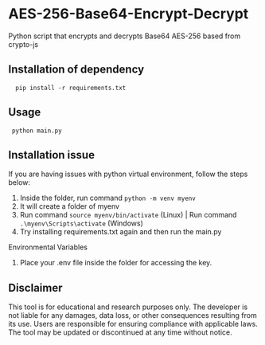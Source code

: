 # AES-256-Base64-Encrypt-Decrypt
Python script that encrypts and decrypts Base64 AES-256 based from crypto-js

## Installation of dependency

```
  pip install -r requirements.txt
```

## Usage

```
 python main.py
```

## Installation issue
If you are having issues with python virtual environment, follow the steps below:

1. Inside the folder, run command ```python -m venv myenv```
2. It will create a folder of myenv
3. Run command ```source myenv/bin/activate``` (Linux) | Run command ```.\myenv\Scripts\activate``` (Windows)
4. Try installing requirements.txt again and then run the main.py

Environmental Variables
1. Place your .env file inside the folder for accessing the key.

## Disclaimer
This tool is for educational and research purposes only.
The developer is not liable for any damages, data loss, or other consequences resulting from its use.
Users are responsible for ensuring compliance with applicable laws. The tool may be updated or discontinued at any time without notice.


